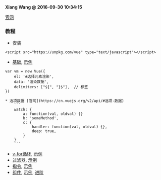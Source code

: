 **Xiang Wang @ 2016-09-30 10:34:15**

[官网](https://cn.vuejs.org/v2/guide/)

### 教程
* 安装
```
<script src="https://unpkg.com/vue" type="text/javascript"></script>
```
* [基础](basic.md), [示例](basic.html)
```
var vm = new Vue({
    el: '#选择元素渲染',
    data: '渲染数据',
    delimiters: ["${", "}$"],  // 标签
})
```
    * 选项数据 [官网](https://cn.vuejs.org/v2/api/#选项-数据)
        ```
        watch: {
            a: function(val, oldval) {}
            b: 'someMethod',
            c: {
                handler: function(val, oldval) {},
                deep: true,
            }
        }
        ```
* [v-for循环](v-for.md), [示例](v-for.html)
* [过滤器](filter过滤器.md), [示例](filter过滤器.html)
* [指令](directive指令.md), [示例](directive指令.html)
* [组件](component组件.md), [示例](component组件.html), [进阶](component组件_进阶.html)
